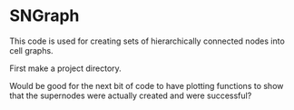 # SNGraph

This code is used for creating sets of hierarchically connected nodes into cell graphs. 



First make a project directory. 

Would be good for the next bit of code to have plotting functions to show that the supernodes
were actually created and were successful?


